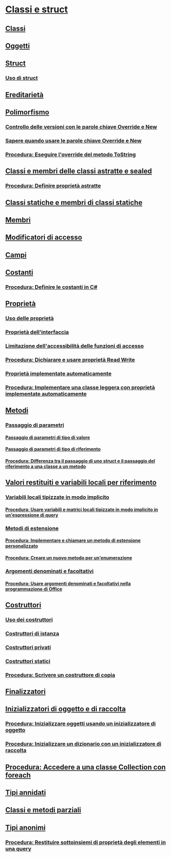 

# [Classi e struct](index.md)


## [Classi](classes.md)


## [Oggetti](objects.md)


## [Struct](structs.md)


### [Uso di struct](using-structs.md)


## [Ereditarietà](inheritance.md)


## [Polimorfismo](polymorphism.md)


### [Controllo delle versioni con le parole chiave Override e New](versioning-with-the-override-and-new-keywords.md)


### [Sapere quando usare le parole chiave Override e New](knowing-when-to-use-override-and-new-keywords.md)


### [Procedura: Eseguire l'override del metodo ToString](how-to-override-the-tostring-method.md)


## [Classi e membri delle classi astratte e sealed](abstract-and-sealed-classes-and-class-members.md)


### [Procedura: Definire proprietà astratte](how-to-define-abstract-properties.md)


## [Classi statiche e membri di classi statiche](static-classes-and-static-class-members.md)


## [Membri](members.md)


## [Modificatori di accesso](access-modifiers.md)


## [Campi](fields.md)


## [Costanti](constants.md)


### [Procedura: Definire le costanti in C#](how-to-define-constants.md)


## [Proprietà](properties.md)


### [Uso delle proprietà](using-properties.md)


### [Proprietà dell'interfaccia](interface-properties.md)


### [Limitazione dell'accessibilità delle funzioni di accesso](restricting-accessor-accessibility.md)


### [Procedura: Dichiarare e usare proprietà Read Write](how-to-declare-and-use-read-write-properties.md)


### [Proprietà implementate automaticamente](auto-implemented-properties.md)


### [Procedura: Implementare una classe leggera con proprietà implementate automaticamente](how-to-implement-a-lightweight-class-with-auto-implemented-properties.md)


## [Metodi](methods.md)


### [Passaggio di parametri](passing-parameters.md)


#### [Passaggio di parametri di tipo di valore](passing-value-type-parameters.md)


#### [Passaggio di parametri di tipo di riferimento](passing-reference-type-parameters.md)


#### [Procedura: Differenza tra il passaggio di uno struct e il passaggio del riferimento a una classe a un metodo](how-to-know-the-difference-passing-a-struct-and-passing-a-class-to-a-method.md)


## [Valori restituiti e variabili locali per riferimento](ref-returns.md)


### [Variabili locali tipizzate in modo implicito](implicitly-typed-local-variables.md)


#### [Procedura: Usare variabili e matrici locali tipizzate in modo implicito in un'espressione di query](how-to-use-implicitly-typed-local-variables-and-arrays-in-a-query-expression.md)


### [Metodi di estensione](extension-methods.md)


#### [Procedura: Implementare e chiamare un metodo di estensione personalizzato](how-to-implement-and-call-a-custom-extension-method.md)


#### [Procedura: Creare un nuovo metodo per un'enumerazione](how-to-create-a-new-method-for-an-enumeration.md)


### [Argomenti denominati e facoltativi](named-and-optional-arguments.md)


#### [Procedura: Usare argomenti denominati e facoltativi nella programmazione di Office](how-to-use-named-and-optional-arguments-in-office-programming.md)


## [Costruttori](constructors.md)


### [Uso dei costruttori](using-constructors.md)


### [Costruttori di istanza](instance-constructors.md)


### [Costruttori privati](private-constructors.md)


### [Costruttori statici](static-constructors.md)


### [Procedura: Scrivere un costruttore di copia](how-to-write-a-copy-constructor.md)


## [Finalizzatori](destructors.md)


## [Inizializzatori di oggetto e di raccolta](object-and-collection-initializers.md)


### [Procedura: Inizializzare oggetti usando un inizializzatore di oggetto](how-to-initialize-objects-by-using-an-object-initializer.md)


### [Procedura: Inizializzare un dizionario con un inizializzatore di raccolta](how-to-initialize-a-dictionary-with-a-collection-initializer.md)


## [Procedura: Accedere a una classe Collection con foreach](how-to-access-a-collection-class-with-foreach.md)


## [Tipi annidati](nested-types.md)


## [Classi e metodi parziali](partial-classes-and-methods.md)


## [Tipi anonimi](anonymous-types.md)


### [Procedura: Restituire sottoinsiemi di proprietà degli elementi in una query](how-to-return-subsets-of-element-properties-in-a-query.md)

